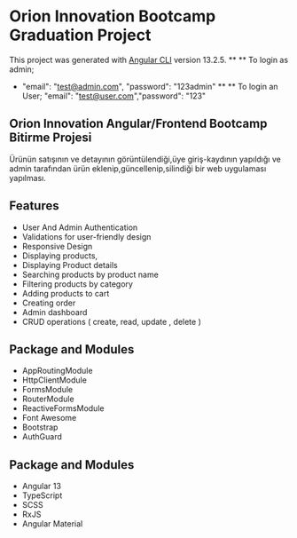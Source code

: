 # Orion Innovation Bootcamp Graduation Project

This project was generated with [Angular CLI](https://github.com/angular/angular-cli) version 13.2.5.
\*\* \*\* To login as admin;

- "email": "test@admin.com", "password": "123admin"
  \*\* \*\* To login an User;
  "email": "test@user.com","password": "123"

## Orion Innovation Angular/Frontend Bootcamp Bitirme Projesi

Ürünün satışının ve detayının görüntülendiği,üye giriş-kaydının yapıldığı ve admin tarafından ürün eklenip,güncellenip,silindiği bir web uygulaması yapılması.

## Features

- User And Admin Authentication
- Validations for user-friendly design
- Responsive Design
- Displaying products,
- Displaying Product details
- Searching products by product name
- Filtering products by category
- Adding products to cart
- Creating order
- Admin dashboard
- CRUD operations ( create, read, update , delete )

## Package and Modules

- AppRoutingModule
- HttpClientModule
- FormsModule
- RouterModule
- ReactiveFormsModule
- Font Awesome
- Bootstrap
- AuthGuard

## Package and Modules

- Angular 13
- TypeScript
- SCSS
- RxJS
- Angular Material
